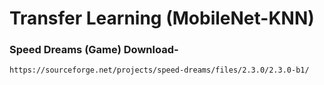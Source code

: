 # Transfer Learning (MobileNet-KNN)

### Speed Dreams (Game) Download-
``https://sourceforge.net/projects/speed-dreams/files/2.3.0/2.3.0-b1/``

